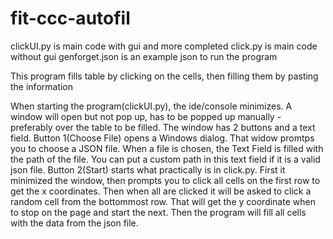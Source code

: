 # fit-ccc-autofil
clickUI.py is main code with gui and more completed
click.py is main code without gui 
genforget.json is an example json to run the program 

This program fills table by clicking on the cells, then filling them by pasting the information 

When starting the program(clickUI.py), the ide/console minimizes. A window will open but not pop up, has to be popped up manually - preferably over the table to be filled.
The window has 2 buttons and a text field. Button 1(Choose File) opens a Windows dialog. That widow promtps you to choose a JSON file. When a file is chosen, the Text Field is filled
with the path of the file. You can put a custom path in this text field if it is a valid json file. 
Button 2(Start) starts what practically is in click.py. First it minimized the window, then prompts you to click all cells on the first row to get the x coordinates. Then when all are clicked
it will be asked to click a random cell from the bottommost row. That will get the y coordinate when to stop on the page and start the next. Then the program will fill all cells with the data from the json file.
